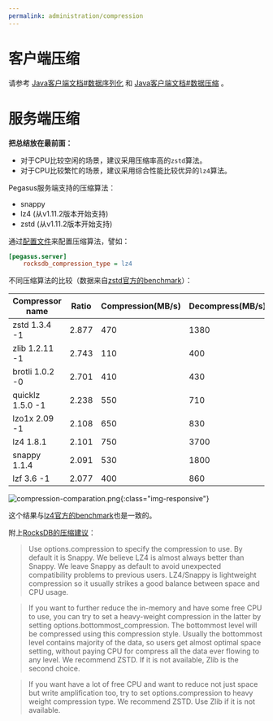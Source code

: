 ```yaml
---
permalink: administration/compression
---
```


# 客户端压缩

请参考 [Java客户端文档#数据序列化](/clients/java-client#数据序列化) 和 [Java客户端文档#数据压缩](/clients/java-client#数据压缩) 。

# 服务端压缩

**把总结放在最前面：**
* 对于CPU比较空闲的场景，建议采用压缩率高的`zstd`算法。
* 对于CPU比较繁忙的场景，建议采用综合性能比较优异的`lz4`算法。

Pegasus服务端支持的压缩算法：
* snappy
* lz4 (从v1.11.2版本开始支持)
* zstd (从v1.11.2版本开始支持)

通过[配置文件](config)来配置压缩算法，譬如：
```ini
[pegasus.server]
    rocksdb_compression_type = lz4
```

不同压缩算法的比较（数据来自[zstd官方的benchmark](https://facebook.github.io/zstd/)）：

Compressor name | Ratio | Compression(MB/s) | Decompress(MB/s)
-- | -- | -- | --
zstd 1.3.4 -1 | 2.877 | 470 | 1380
zlib 1.2.11 -1 | 2.743 | 110 | 400
brotli 1.0.2 -0 | 2.701 | 410 | 430
quicklz 1.5.0 -1 | 2.238 | 550 | 710
lzo1x 2.09 -1 | 2.108 | 650 | 830
lz4 1.8.1 | 2.101 | 750 | 3700
snappy 1.1.4 | 2.091 | 530 | 1800
lzf 3.6 -1 | 2.077 | 400 | 860

![compression-comparation.png](/assets/images/compression-comparation.png){:class="img-responsive"}

这个结果与[lz4官方的benchmark](https://github.com/lz4/lz4#benchmarks)也是一致的。

附上[RocksDB的压缩建议](https://github.com/facebook/rocksdb/wiki/Compression)：
> Use options.compression to specify the compression to use. By default it is Snappy. We believe LZ4 is almost always better than Snappy. We leave Snappy as default to avoid unexpected compatibility problems to previous users. LZ4/Snappy is lightweight compression so it usually strikes a good balance between space and CPU usage.

> If you want to further reduce the in-memory and have some free CPU to use, you can try to set a heavy-weight compression in the latter by setting options.bottommost_compression. The bottommost level will be compressed using this compression style. Usually the bottommost level contains majority of the data, so users get almost optimal space setting, without paying CPU for compress all the data ever flowing to any level. We recommend ZSTD. If it is not available, Zlib is the second choice.

> If you want have a lot of free CPU and want to reduce not just space but write amplification too, try to set options.compression to heavy weight compression type. We recommend ZSTD. Use Zlib if it is not available.

